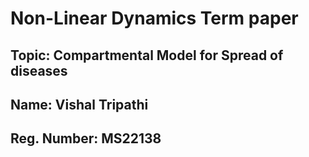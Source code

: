 # Non-Linear Dynamics Term paper
## Topic: Compartmental Model for Spread of diseases
## Name: Vishal Tripathi
## Reg. Number: MS22138
